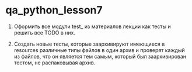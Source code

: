 # qa_python_lesson7

1. Оформить все модули test_ из материалов лекции как тесты и решить все TODO в них.

2. Создать новые тесты, которые заархивируют имеющиеся в resources различные типы файлов в один архив и проверят каждый из файлов, что он является тем самым, который был заархивирован тестом, не распаковывая архив.
